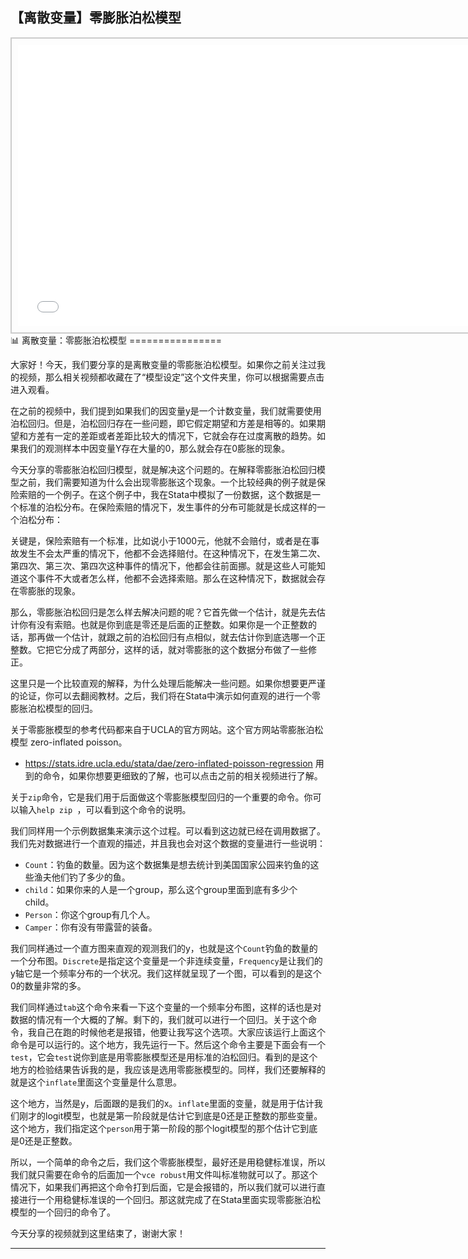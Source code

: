 ## 【离散变量】零膨胀泊松模型
<div style="text-align: center;">
  <div style="border: 2px solid #ccc; padding: 10px; display: inline-block;">
<iframe src="//player.bilibili.com/player.html?bvid=BV1pE411w7Kj&page=1" scrolling="no" border="0" frameborder="no" framespacing="0" allowfullscreen="true" style="width: 750px; height: 450px;"></iframe>  </div>
</div>
📊 离散变量：零膨胀泊松模型
================

大家好！今天，我们要分享的是离散变量的零膨胀泊松模型。如果你之前关注过我的视频，那么相关视频都收藏在了“模型设定”这个文件夹里，你可以根据需要点击进入观看。

在之前的视频中，我们提到如果我们的因变量y是一个计数变量，我们就需要使用泊松回归。但是，泊松回归存在一些问题，即它假定期望和方差是相等的。如果期望和方差有一定的差距或者差距比较大的情况下，它就会存在过度离散的趋势。如果我们的观测样本中因变量Y存在大量的0，那么就会存在0膨胀的现象。

今天分享的零膨胀泊松回归模型，就是解决这个问题的。在解释零膨胀泊松回归模型之前，我们需要知道为什么会出现零膨胀这个现象。一个比较经典的例子就是保险索赔的一个例子。在这个例子中，我在Stata中模拟了一份数据，这个数据是一个标准的泊松分布。在保险索赔的情况下，发生事件的分布可能就是长成这样的一个泊松分布：

关键是，保险索赔有一个标准，比如说小于1000元，他就不会赔付，或者是在事故发生不会太严重的情况下，他都不会选择赔付。在这种情况下，在发生第二次、第四次、第三次、第四次这种事件的情况下，他都会往前面挪。就是这些人可能知道这个事件不大或者怎么样，他都不会选择索赔。那么在这种情况下，数据就会存在零膨胀的现象。

那么，零膨胀泊松回归是怎么样去解决问题的呢？它首先做一个估计，就是先去估计你有没有索赔。也就是你到底是零还是后面的正整数。如果你是一个正整数的话，那再做一个估计，就跟之前的泊松回归有点相似，就去估计你到底选哪一个正整数。它把它分成了两部分，这样的话，就对零膨胀的这个数据分布做了一些修正。

这里只是一个比较直观的解释，为什么处理后能解决一些问题。如果你想要更严谨的论证，你可以去翻阅教材。之后，我们将在Stata中演示如何直观的进行一个零膨胀泊松模型的回归。

关于零膨胀模型的参考代码都来自于UCLA的官方网站。这个官方网站零膨胀泊松模型 zero-inflated poisson。
- https://stats.idre.ucla.edu/stata/dae/zero-inflated-poisson-regression
用到的命令，如果你想要更细致的了解，也可以点击之前的相关视频进行了解。



关于`zip`命令，它是我们用于后面做这个零膨胀模型回归的一个重要的命令。你可以输入`help zip `，可以看到这个命令的说明。

我们同样用一个示例数据集来演示这个过程。可以看到这边就已经在调用数据了。我们先对数据进行一个直观的描述，并且我也会对这个数据的变量进行一些说明：

* `Count`：钓鱼的数量。因为这个数据集是想去统计到美国国家公园来钓鱼的这些渔夫他们钓了多少的鱼。
* `child`：如果你来的人是一个group，那么这个group里面到底有多少个child。
* `Person`：你这个group有几个人。
* `Camper`：你有没有带露营的装备。

我们同样通过一个直方图来直观的观测我们的y，也就是这个`Count`钓鱼的数量的一个分布图。`Discrete`是指定这个变量是一个非连续变量，`Frequency`是让我们的y轴它是一个频率分布的一个状况。我们这样就呈现了一个图，可以看到的是这个0的数量非常的多。

我们同样通过`tab`这个命令来看一下这个变量的一个频率分布图，这样的话也是对数据的情况有一个大概的了解。剩下的，我们就可以进行一个回归。关于这个命令，我自己在跑的时候他老是报错，他要让我写这个选项。大家应该运行上面这个命令是可以运行的。这个地方，我先运行一下。然后这个命令主要是下面会有一个`test`，它会`test`说你到底是用零膨胀模型还是用标准的泊松回归。看到的是这个地方的检验结果告诉我的是，我应该是选用零膨胀模型的。同样，我们还要解释的就是这个`inflate`里面这个变量是什么意思。

这个地方，当然是y，后面跟的是我们的x。`inflate`里面的变量，就是用于估计我们刚才的logit模型，也就是第一阶段就是估计它到底是0还是正整数的那些变量。这个地方，我们指定这个`person`用于第一阶段的那个logit模型的那个估计它到底是0还是正整数。

所以，一个简单的命令之后，我们这个零膨胀模型，最好还是用稳健标准误，所以我们就只需要在命令的后面加一个`vce robust`用文件叫标准物就可以了。那这个情况下，如果我们再把这个命令打到后面，它是会报错的，所以我们就可以进行直接进行一个用稳健标准误的一个回归。那这就完成了在Stata里面实现零膨胀泊松模型的一个回归的命令了。

今天分享的视频就到这里结束了，谢谢大家！
- - - - - -
